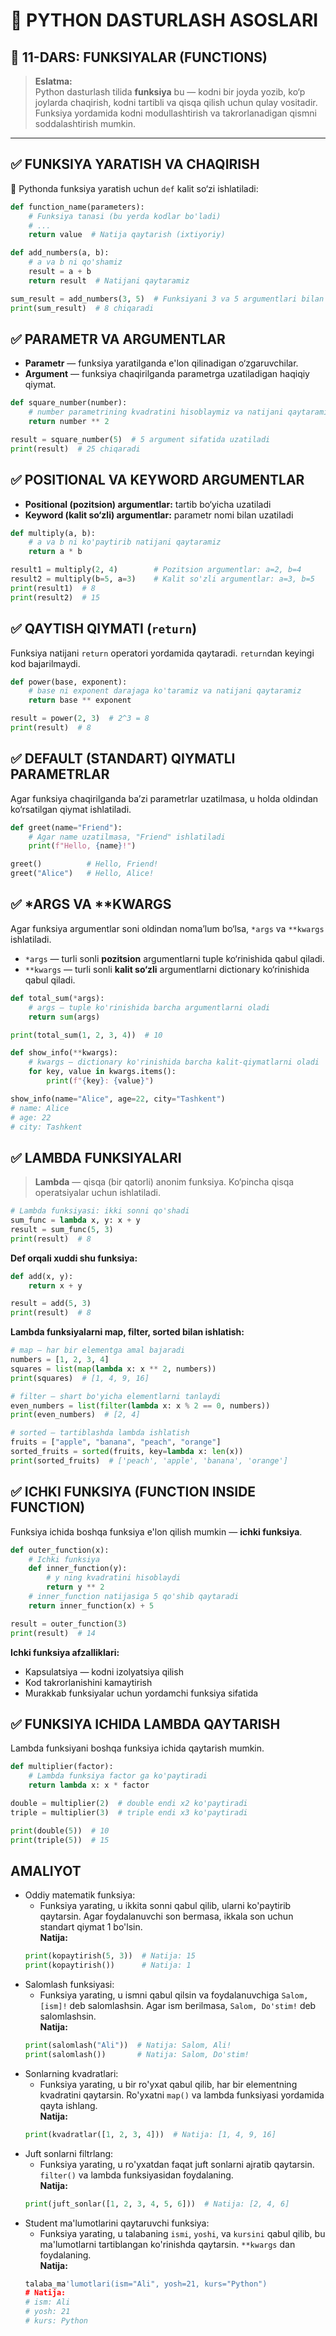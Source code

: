 # 🐍 PYTHON DASTURLASH ASOSLARI

## 🧩 11-DARS: FUNKSIYALAR (FUNCTIONS)

> **Eslatma:**  
> Python dasturlash tilida **funksiya** bu — kodni bir joyda yozib, ko‘p joylarda chaqirish, kodni tartibli va qisqa qilish uchun qulay vositadir. Funksiya yordamida kodni modullashtirish va takrorlanadigan qismni soddalashtirish mumkin.

---

## ✅ FUNKSIYA YARATISH VA CHAQIRISH

📌 Pythonda funksiya yaratish uchun `def` kalit so‘zi ishlatiladi:

```python
def function_name(parameters):
    # Funksiya tanasi (bu yerda kodlar bo'ladi)
    # ...
    return value  # Natija qaytarish (ixtiyoriy)
```

```python
def add_numbers(a, b):
    # a va b ni qo'shamiz
    result = a + b
    return result  # Natijani qaytaramiz

sum_result = add_numbers(3, 5)  # Funksiyani 3 va 5 argumentlari bilan chaqiramiz
print(sum_result)  # 8 chiqaradi
```

## ✅ PARAMETR VA ARGUMENTLAR

- **Parametr** — funksiya yaratilganda e'lon qilinadigan o‘zgaruvchilar.
- **Argument** — funksiya chaqirilganda parametrga uzatiladigan haqiqiy qiymat.

```python
def square_number(number):
    # number parametrining kvadratini hisoblaymiz va natijani qaytaramiz
    return number ** 2

result = square_number(5)  # 5 argument sifatida uzatiladi
print(result)  # 25 chiqaradi
```


## ✅ POSITIONAL VA KEYWORD ARGUMENTLAR

- **Positional (pozitsion) argumentlar:** tartib bo‘yicha uzatiladi
- **Keyword (kalit so‘zli) argumentlar:** parametr nomi bilan uzatiladi

```python
def multiply(a, b):
    # a va b ni ko'paytirib natijani qaytaramiz
    return a * b

result1 = multiply(2, 4)        # Pozitsion argumentlar: a=2, b=4
result2 = multiply(b=5, a=3)    # Kalit so'zli argumentlar: a=3, b=5
print(result1)  # 8
print(result2)  # 15
```


## ✅ QAYTISH QIYMATI (`return`)

Funksiya natijani `return` operatori yordamida qaytaradi. `return`dan keyingi kod bajarilmaydi.

```python
def power(base, exponent):
    # base ni exponent darajaga ko'taramiz va natijani qaytaramiz
    return base ** exponent

result = power(2, 3)  # 2^3 = 8
print(result)  # 8
```


## ✅ DEFAULT (STANDART) QIYMATLI PARAMETRLAR

Agar funksiya chaqirilganda ba’zi parametrlar uzatilmasa, u holda oldindan ko‘rsatilgan qiymat ishlatiladi.

```python
def greet(name="Friend"):
    # Agar name uzatilmasa, "Friend" ishlatiladi
    print(f"Hello, {name}!")

greet()          # Hello, Friend!
greet("Alice")   # Hello, Alice!
```


## ✅ *ARGS VA **KWARGS

Agar funksiya argumentlar soni oldindan noma’lum bo‘lsa, `*args` va `**kwargs` ishlatiladi.

- `*args` — turli sonli **pozitsion** argumentlarni tuple ko‘rinishida qabul qiladi.
- `**kwargs` — turli sonli **kalit so‘zli** argumentlarni dictionary ko‘rinishida qabul qiladi.

```python
def total_sum(*args):
    # args — tuple ko'rinishida barcha argumentlarni oladi
    return sum(args)

print(total_sum(1, 2, 3, 4))  # 10

def show_info(**kwargs):
    # kwargs — dictionary ko'rinishida barcha kalit-qiymatlarni oladi
    for key, value in kwargs.items():
        print(f"{key}: {value}")

show_info(name="Alice", age=22, city="Tashkent")
# name: Alice
# age: 22
# city: Tashkent
```


## ✅ LAMBDA FUNKSIYALARI

> **Lambda** — qisqa (bir qatorli) anonim funksiya. Ko‘pincha qisqa operatsiyalar uchun ishlatiladi.

```python
# Lambda funksiyasi: ikki sonni qo'shadi
sum_func = lambda x, y: x + y
result = sum_func(5, 3)
print(result)  # 8
```

**Def orqali xuddi shu funksiya:**

```python
def add(x, y):
    return x + y

result = add(5, 3)
print(result)  # 8
```

**Lambda funksiyalarni map, filter, sorted bilan ishlatish:**

```python
# map — har bir elementga amal bajaradi
numbers = [1, 2, 3, 4]
squares = list(map(lambda x: x ** 2, numbers))
print(squares)  # [1, 4, 9, 16]

# filter — shart bo'yicha elementlarni tanlaydi
even_numbers = list(filter(lambda x: x % 2 == 0, numbers))
print(even_numbers)  # [2, 4]

# sorted — tartiblashda lambda ishlatish
fruits = ["apple", "banana", "peach", "orange"]
sorted_fruits = sorted(fruits, key=lambda x: len(x))
print(sorted_fruits)  # ['peach', 'apple', 'banana', 'orange']
```


## ✅ ICHKI FUNKSIYA (FUNCTION INSIDE FUNCTION)

Funksiya ichida boshqa funksiya e'lon qilish mumkin — **ichki funksiya**.

```python
def outer_function(x):
    # Ichki funksiya
    def inner_function(y):
        # y ning kvadratini hisoblaydi
        return y ** 2
    # inner_function natijasiga 5 qo'shib qaytaradi
    return inner_function(x) + 5

result = outer_function(3)
print(result)  # 14
```

**Ichki funksiya afzalliklari:**
- Kapsulatsiya — kodni izolyatsiya qilish
- Kod takrorlanishini kamaytirish
- Murakkab funksiyalar uchun yordamchi funksiya sifatida


## ✅ FUNKSIYA ICHIDA LAMBDA QAYTARISH

Lambda funksiyani boshqa funksiya ichida qaytarish mumkin.

```python
def multiplier(factor):
    # Lambda funksiya factor ga ko'paytiradi
    return lambda x: x * factor

double = multiplier(2)  # double endi x2 ko'paytiradi
triple = multiplier(3)  # triple endi x3 ko'paytiradi

print(double(5))  # 10
print(triple(5))  # 15
```


## AMALIYOT
- Oddiy matematik funksiya:
    - Funksiya yarating, u ikkita sonni qabul qilib, ularni ko'paytirib qaytarsin. Agar foydalanuvchi son bermasa, ikkala son uchun standart qiymat 1 bo'lsin. <br>
    **Natija:**
    ```python
    print(kopaytirish(5, 3))  # Natija: 15
    print(kopaytirish())      # Natija: 1
    ```
- Salomlash funksiyasi:
    - Funksiya yarating, u ismni qabul qilsin va foydalanuvchiga `Salom, [ism]!` deb salomlashsin. Agar ism berilmasa, `Salom, Do'stim!` deb salomlashsin. <br>
    **Natija:**
    ```python
    print(salomlash("Ali"))  # Natija: Salom, Ali!
    print(salomlash())       # Natija: Salom, Do'stim!
    ```
- Sonlarning kvadratlari:
    - Funksiya yarating, u bir ro'yxat qabul qilib, har bir elementning kvadratini qaytarsin. Ro'yxatni `map()` va lambda funksiyasi yordamida qayta ishlang. <br>
    **Natija:**
    ```python
    print(kvadratlar([1, 2, 3, 4]))  # Natija: [1, 4, 9, 16]
    ```
- Juft sonlarni filtrlang:
    - Funksiya yarating, u ro'yxatdan faqat juft sonlarni ajratib qaytarsin. `filter()` va lambda funksiyasidan foydalaning. <br>
    **Natija:**
    ```python
    print(juft_sonlar([1, 2, 3, 4, 5, 6]))  # Natija: [2, 4, 6]
    ```
- Student ma'lumotlarini qaytaruvchi funksiya:
    - Funksiya yarating, u talabaning `ismi`, `yoshi`, va `kursini` qabul qilib, bu ma'lumotlarni tartiblangan ko'rinishda qaytarsin. `**kwargs` dan foydalaning. <br>
    **Natija:**
    ```python
    talaba_ma'lumotlari(ism="Ali", yosh=21, kurs="Python")
    # Natija:
    # ism: Ali
    # yosh: 21
    # kurs: Python
    ```